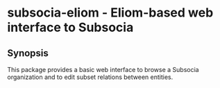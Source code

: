 # subsocia-eliom - Eliom-based web interface to Subsocia

## Synopsis

This package provides a basic web interface to browse a Subsocia
organization and to edit subset relations between entities.
